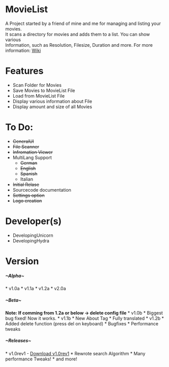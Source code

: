 MovieList
=========

A Project started by a friend of mine and me for managing and listing your movies. <br>
It scans a directory for movies and adds them to a list. You can show various <br>
Information, such as Resolution, Filesize, Duration and more. For more information: <a href="http://goo.gl/xNzbkw"> Wiki</a><br>

Features
==========
* Scan Folder for Movies
* Save Movies to MovieList File
* Load from MovieList File
* Display various information about File
* Display amount and size of all Movies

To Do:
===========
* <strike>GeneralUI</strike>
* <strike>File Scanner</strike>
* <strike>Infromation Viewer</strike>
* MultiLang Support
  * <strike>German</strike>
  * <strike>English</strike>
  * <strike>Spanish</strike>
  * Italian
* <strike>Initial Relase</strike>
* Sourcecode documentation
* <strike>Settings option</strike>
* <strike>Logo creation</strike>

Developer(s)
============
* DevelopingUnicorn
* DevelopingHydra

Version
========
<h5>~Alpha~</h5>
* v1.0a
* v1.1a
* v1.2a
* v2.0a

<h5>~Beta~</h5>
<strong>Note: If comming from 1.2a or below -> delete config file</strong>
* v1.0b
 * Biggest bug fixed! Now it works. 
* v1.1b
 * New About Tag
 * Fully translated
* v1.2b
 * Added delete function (press del on keyboard)
 * Bugfixes
 * Performance tweaks

<h5>~Releases~</h5>
* v1.0rev1 - <a href="http://goo.gl/mTF6gL">Download v1.0rev1</a>
 * Rewrote search Algorithm
 * Many performance Tweaks!
 * and more!
